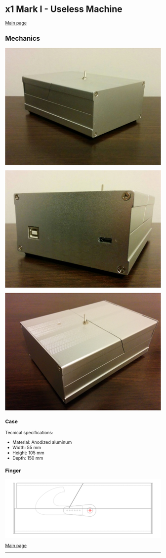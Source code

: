 # x1 Mark I - Useless Machine

[Main page]

## Mechanics

![Mechanical design](Pictures/IMG_20151007_005004.jpg)

![Mechanical design](Pictures/IMG_20151007_005156.jpg)

![Mechanical design](Pictures/IMG_20151007_005347.jpg)

### Case

Tecnical specifications:

- Material: Anodized aluminum
- Width: 55 mm
- Height: 105 mm
- Depth: 150 mm

### Finger

![Finger design](Pictures/x1.svg)

[Main page]

---

[Main page]: ../README.md
